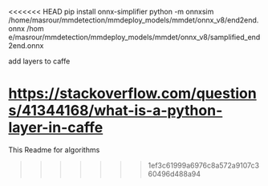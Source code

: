 <<<<<<< HEAD
pip install onnx-simplifier
python -m onnxsim /home/masrour/mmdetection/mmdeploy_models/mmdet/onnx_v8/end2end.onnx  /hom
e/masrour/mmdetection/mmdeploy_models/mmdet/onnx_v8/samplified_end2end.onnx

add layers to caffe 

https://stackoverflow.com/questions/41344168/what-is-a-python-layer-in-caffe
=======
This Readme for algorithms 
>>>>>>> 1ef3c61999a6976c8a572a9107c360496d488a94
